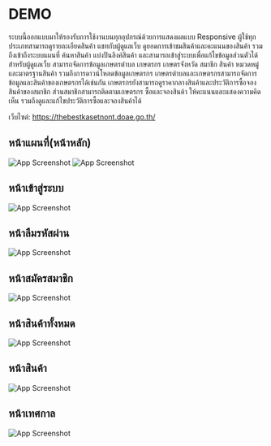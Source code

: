 # DEMO
ระบบนี้ออกแบบมาให้รองรับการใช้งานบนทุกอุปกรณ์ด้วยการแสดงผลแบบ Responsive ผู้ใช้ทุกประเภทสามารถดูรายละเอียดสินค้า แชทกับผู้ดูแลเว็บ ดูยอดการเข้าชมสินค้าและคะแนนของสินค้า รวมถึงเข้าถึงระบบแผนที่ ค้นหาสินค้า แบ่งปันลิงค์สินค้า และสามารถเข้าสู่ระบบเพื่อแก้ไขข้อมูลส่วนตัวได้ สำหรับผู้ดูแลเว็บ สามารถจัดการข้อมูลเกษตรตำบล เกษตรกร เกษตรจังหวัด สมาชิก สินค้า หมวดหมู่ และมาตรฐานสินค้า รวมถึงการดาวน์โหลดข้อมูลเกษตรกร เกษตรตำบลและเกษตรกรสามารถจัดการข้อมูลและสินค้าของเกษตรกรได้เช่นกัน เกษตรกรยังสามารถดูราคากลางสินค้าและประวัติการซื้อจองสินค้าของสมาชิก ส่วนสมาชิกสามารถติดตามเกษตรกร ซื้อและจองสินค้า ให้คะแนนและแสดงความคิดเห็น รวมถึงดูและแก้ไขประวัติการซื้อและจองสินค้าได้

เว็บไซต์: https://thebestkasetnont.doae.go.th/

## หน้าแผนที่(หน้าหลัก)
![App Screenshot](https://img5.pic.in.th/file/secure-sv1/image43e27ce134e29418.png)
![App Screenshot](https://img2.pic.in.th/pic/image94d95728869570bc.png)
## หน้าเข้าสู่ระบบ
![App Screenshot](https://img2.pic.in.th/pic/imagec9bc7aeec9f2c1a4.png)
## หน้าลืมรหัสผ่าน
![App Screenshot](https://img5.pic.in.th/file/secure-sv1/imagef24d0ec22d6303f4.png)
## หน้าสมัครสมาชิก
![App Screenshot](https://img5.pic.in.th/file/secure-sv1/image485b7fdfed38d65b.png)
## หน้าสินค้าทั้งหมด
![App Screenshot](https://img5.pic.in.th/file/secure-sv1/imagee795d32e4deb3fc1.png)
## หน้าสินค้า
![App Screenshot](https://img2.pic.in.th/pic/screencapture-thebestkasetnont-doae-go-th-2024-04-29-00_56_53.png)
## หน้าเทศกาล
![App Screenshot](https://img2.pic.in.th/pic/screencapture-thebestkasetnont-doae-go-th-2024-04-29-00_59_04.png)
